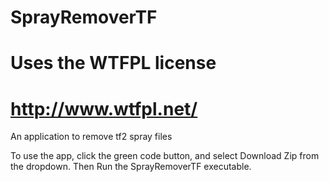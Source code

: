 # SprayRemoverTF
# Uses the WTFPL license
# http://www.wtfpl.net/

An application to remove  tf2 spray files

To use the app, click the green code button, and select Download Zip from the dropdown. Then Run the SprayRemoverTF executable.


